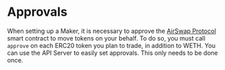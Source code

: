 # Approvals

When setting up a Maker, it is necessary to approve the [AirSwap Protocol](https://etherscan.io/address/0x8fd3121013a07c57f0d69646e86e7a4880b467b7) smart contract to move tokens on your behalf. To do so, you must call `approve` on each ERC20 token you plan to trade, in addition to WETH. You can use the API Server to easily set approvals. This only needs to be done once.
